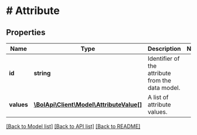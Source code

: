 # # Attribute

## Properties

Name | Type | Description | Notes
------------ | ------------- | ------------- | -------------
**id** | **string** | Identifier of the attribute from the data model. |
**values** | [**\BolApi\Client\Model\AttributeValue[]**](AttributeValue.md) | A list of attribute values. |

[[Back to Model list]](../../README.md#models) [[Back to API list]](../../README.md#endpoints) [[Back to README]](../../README.md)
